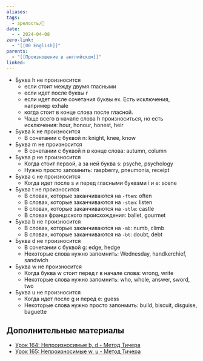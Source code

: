 ```yaml
---
aliases: 
tags:
  - зрелость/🌱
date:
  - - 2024-04-08
zero-link:
  - "[[00 English]]"
parents:
  - "[[Произношение в английском]]"
linked:
---
```

- Буква h не произносится
	- если стоит между двумя гласными
	- если идет после буквы r
	- если идет после сочетания буквы ex. Есть исключения, например exhale
	- когда стоит в конце слова после гласной.
	- Чаще всего в начале слова h произноситься, но есть исключения: hour, honour, honest, heir
- Буква k не произносится
	- В сочетании с буквой n: knight, knee, know
- Буква m не произносится
	- В сочетании с буквой n в конце слова: autumn, column
- Буква p не произносится
	- Когда стоит первой, а за ней буква s: psyche, psychology
	- Нужно просто запомнить: raspberry, pneumonia, receipt
- Буква c не произносится
	- Когда идет после s и перед гласными буквами i и e: scene
- Буква t не произносится
	- В словах, которые заканчиваются на `-ften`: often
	- В словах, которые заканчиваются на `-sten`: listen
	- В словах, которые заканчиваются на `-stle`: castle
	- В словах францзского происхождения: ballet, gourmet
- Буква b не произносится
	- В словах, которые заканчиваются на `-mb`: numb, climb
	- В словах, которые заканчиваются на `-bt`: doubt, debt
- Буква d не произносится
	- В сочетании с буквой g: edge, hedge
	- Некоторые слова нужно запомнить: Wednesday, handkerchief, sandwich
- Буква w не произносится
	- Когда буква w стоит перед r в начале слова: wrong, write
	- Некоторые слова нужно запомнить: who, whole, answer, sword, two
- Буква u не произносится
	- Когда идет после g и перед e: guess
	- Некоторые слова нужно просто запонмить: build, biscuit, disguise, baguette

## Дополнительные материалы
- [Урок 164: Непроизносимые b, d - Метод Тичера](https://puzzle-english.com/teacher/class2?lesson=822)
- [Урок 165: Непроизносимые w, u - Метод Тичера](https://puzzle-english.com/teacher/class2?lesson=826)